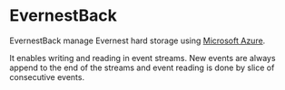 

EvernestBack
============


EvernestBack manage Evernest hard storage using
[Microsoft Azure](http://azure.microsoft.com/).

It enables writing and reading in event streams. New events are always append
to the end of the streams and event reading is done by slice of consecutive
events.
